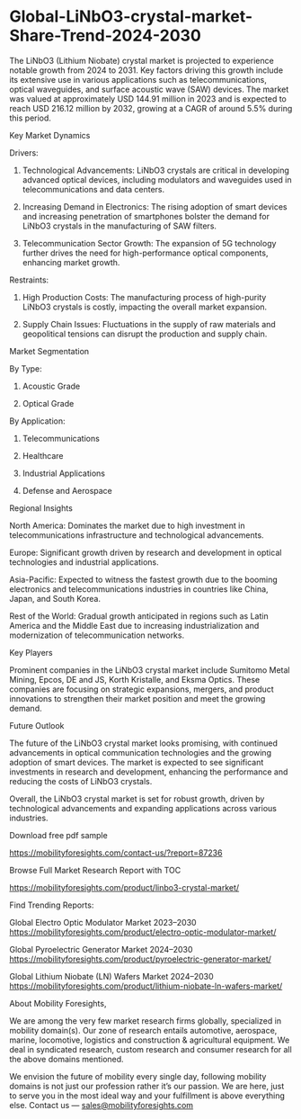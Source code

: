 # Global-LiNbO3-crystal-market-Share-Trend-2024-2030
The LiNbO3 (Lithium Niobate) crystal market is projected to experience notable growth from 2024 to 2031. Key factors driving this growth include its extensive use in various applications such as telecommunications, optical waveguides, and surface acoustic wave (SAW) devices. The market was valued at approximately USD 144.91 million in 2023 and is expected to reach USD 216.12 million by 2032, growing at a CAGR of around 5.5% during this period.

Key Market Dynamics

Drivers:

1. Technological Advancements: LiNbO3 crystals are critical in developing advanced optical devices, including modulators and waveguides used in telecommunications and data centers.

2. Increasing Demand in Electronics: The rising adoption of smart devices and increasing penetration of smartphones bolster the demand for LiNbO3 crystals in the manufacturing of SAW filters.

3. Telecommunication Sector Growth: The expansion of 5G technology further drives the need for high-performance optical components, enhancing market growth.

Restraints:

1. High Production Costs: The manufacturing process of high-purity LiNbO3 crystals is costly, impacting the overall market expansion.

2. Supply Chain Issues: Fluctuations in the supply of raw materials and geopolitical tensions can disrupt the production and supply chain.

Market Segmentation

By Type:

1. Acoustic Grade

2. Optical Grade

By Application:

1. Telecommunications

2. Healthcare

3. Industrial Applications

4. Defense and Aerospace

Regional Insights

North America: Dominates the market due to high investment in telecommunications infrastructure and technological advancements.

Europe: Significant growth driven by research and development in optical technologies and industrial applications.

Asia-Pacific: Expected to witness the fastest growth due to the booming electronics and telecommunications industries in countries like China, Japan, and South Korea.

Rest of the World: Gradual growth anticipated in regions such as Latin America and the Middle East due to increasing industrialization and modernization of telecommunication networks.

Key Players

Prominent companies in the LiNbO3 crystal market include Sumitomo Metal Mining, Epcos, DE and JS, Korth Kristalle, and Eksma Optics. These companies are focusing on strategic expansions, mergers, and product innovations to strengthen their market position and meet the growing demand.

Future Outlook

The future of the LiNbO3 crystal market looks promising, with continued advancements in optical communication technologies and the growing adoption of smart devices. The market is expected to see significant investments in research and development, enhancing the performance and reducing the costs of LiNbO3 crystals.

Overall, the LiNbO3 crystal market is set for robust growth, driven by technological advancements and expanding applications across various industries.

Download free pdf sample

https://mobilityforesights.com/contact-us/?report=87236

Browse Full Market Research Report with TOC

https://mobilityforesights.com/product/linbo3-crystal-market/

Find Trending Reports:

Global Electro Optic Modulator Market 2023–2030
https://mobilityforesights.com/product/electro-optic-modulator-market/

Global Pyroelectric Generator Market 2024–2030
https://mobilityforesights.com/product/pyroelectric-generator-market/

Global Lithium Niobate (LN) Wafers Market 2024–2030
https://mobilityforesights.com/product/lithium-niobate-ln-wafers-market/

About Mobility Foresights,

We are among the very few market research firms globally, specialized in mobility domain(s). Our zone of research entails automotive, aerospace, marine, locomotive, logistics and construction & agricultural equipment. We deal in syndicated research, custom research and consumer research for all the above domains mentioned.

We envision the future of mobility every single day, following mobility domains is not just our profession rather it’s our passion. We are here, just to serve you in the most ideal way and your fulfillment is above everything else. Contact us — sales@mobilityforesights.com





